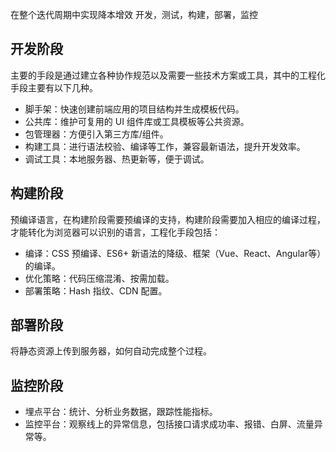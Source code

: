 在整个迭代周期中实现降本增效
开发，测试，构建，部署，监控
## 开发阶段
主要的手段是通过建立各种协作规范以及需要一些技术方案或工具，其中的工程化手段主要有以下几种。

* 脚手架：快速创建前端应用的项目结构并生成模板代码。
* 公共库：维护可复用的 UI 组件库或工具模板等公共资源。
* 包管理器：方便引入第三方库/组件。
* 构建工具：进行语法校验、编译等工作，兼容最新语法，提升开发效率。
* 调试工具：本地服务器、热更新等，便于调试。
## 构建阶段
预编译语言，在构建阶段需要预编译的支持，构建阶段需要加入相应的编译过程，才能转化为浏览器可以识别的语言，工程化手段包括：
* 编译：CSS 预编译、ES6+ 新语法的降级、框架（Vue、React、Angular等）的编译。
* 优化策略：代码压缩混淆、按需加载。
* 部署策略：Hash 指纹、CDN 配置。
## 部署阶段
将静态资源上传到服务器，如何自动完成整个过程。
## 监控阶段
* 埋点平台：统计、分析业务数据，跟踪性能指标。
* 监控平台：观察线上的异常信息，包括接口请求成功率、报错、白屏、流量异常等。